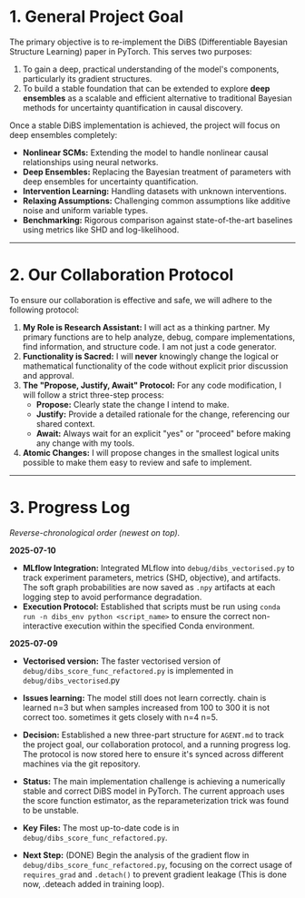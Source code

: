 # 1. General Project Goal

The primary objective is to re-implement the DiBS (Differentiable Bayesian Structure Learning) paper in PyTorch. This serves two purposes:
1.  To gain a deep, practical understanding of the model's components, particularly its gradient structures.
2.  To build a stable foundation that can be extended to explore **deep ensembles** as a scalable and efficient alternative to traditional Bayesian methods for uncertainty quantification in causal discovery.

Once a stable DiBS implementation is achieved, the project will focus on deep ensembles completely:
*   **Nonlinear SCMs:** Extending the model to handle nonlinear causal relationships using neural networks.
*   **Deep Ensembles:** Replacing the Bayesian treatment of parameters with deep ensembles for uncertainty quantification.
*   **Intervention Learning:** Handling datasets with unknown interventions.
*   **Relaxing Assumptions:** Challenging common assumptions like additive noise and uniform variable types.
*   **Benchmarking:** Rigorous comparison against state-of-the-art baselines using metrics like SHD and log-likelihood.

---

# 2. Our Collaboration Protocol

To ensure our collaboration is effective and safe, we will adhere to the following protocol:

1.  **My Role is Research Assistant:** I will act as a thinking partner. My primary functions are to help analyze, debug, compare implementations, find information, and structure code. I am not just a code generator.
2.  **Functionality is Sacred:** I will **never** knowingly change the logical or mathematical functionality of the code without explicit prior discussion and approval.
3.  **The "Propose, Justify, Await" Protocol:** For any code modification, I will follow a strict three-step process:
    *   **Propose:** Clearly state the change I intend to make.
    *   **Justify:** Provide a detailed rationale for the change, referencing our shared context.
    *   **Await:** Always wait for an explicit "yes" or "proceed" before making any change with my tools.
4.  **Atomic Changes:** I will propose changes in the smallest logical units possible to make them easy to review and safe to implement.

---

# 3. Progress Log

*Reverse-chronological order (newest on top).*

**2025-07-10**
*   **MLflow Integration:** Integrated MLflow into `debug/dibs_vectorised.py` to track experiment parameters, metrics (SHD, objective), and artifacts. The soft graph probabilities are now saved as `.npy` artifacts at each logging step to avoid performance degradation.
*   **Execution Protocol:** Established that scripts must be run using `conda run -n dibs_env python <script_name>` to ensure the correct non-interactive execution within the specified Conda environment.

**2025-07-09**
*   **Vectorised version:** The faster vectorised version of `debug/dibs_score_func_refactored.py` is implemented in `debug/dibs_vectorised`.py 

*   **Issues learning:** The model still does not learn correctly. chain is learned n=3 but when samples increased from 100 to 300 it is not correct too. sometimes it gets closely with n=4 n=5. 

*   **Decision:** Established a new three-part structure for `AGENT.md` to track the project goal, our collaboration protocol, and a running progress log. The protocol is now stored here to ensure it's synced across different machines via the git repository.
*   **Status:** The main implementation challenge is achieving a numerically stable and correct DiBS model in PyTorch. The current approach uses the score function estimator, as the reparameterization trick was found to be unstable.
*   **Key Files:** The most up-to-date code is in `debug/dibs_score_func_refactored.py`.
*   **Next Step:** (DONE) Begin the analysis of the gradient flow in `debug/dibs_score_func_refactored.py`, focusing on the correct usage of `requires_grad` and `.detach()` to prevent gradient leakage (This is done now, .deteach added in training loop).